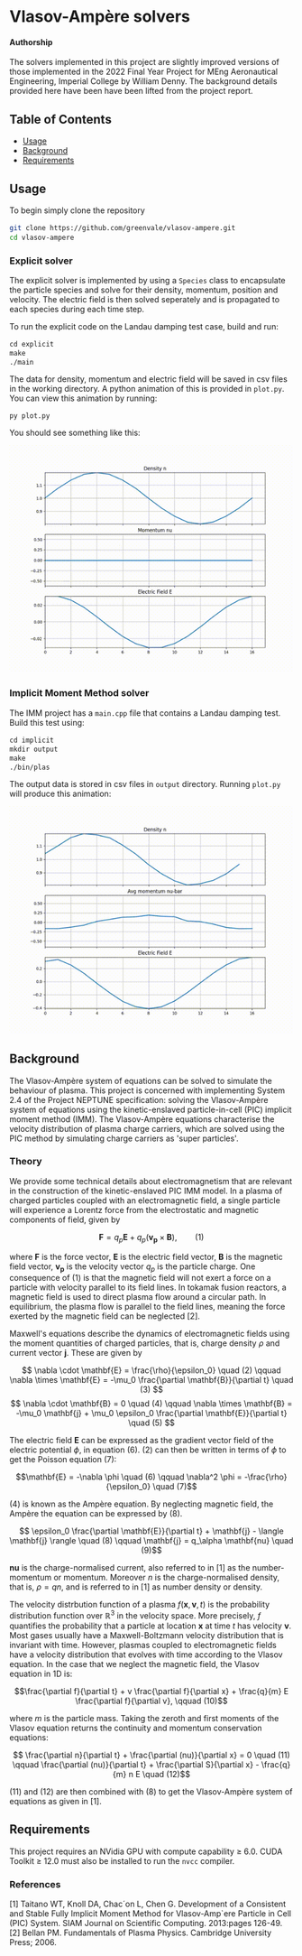 # Vlasov-Ampère solvers

<!--![Build](https://img.shields.io/github/actions/workflow/status/username/repo/ci.yml?branch=main)
![License](https://img.shields.io/github/license/username/repo)
![Contributors](https://img.shields.io/github/contributors/username/repo)-->
#### Authorship
The solvers implemented in this project are slightly improved versions of those implemented in the 2022 Final Year Project for MEng Aeronautical Engineering, Imperial College by William Denny. The background details provided here have been have been lifted from the project report. 

## Table of Contents
- [Usage](#usage)
- [Background](#background)
- [Requirements](#requirements)

<!-- <!-- mkdir build && cd build -->


## Usage

To begin simply clone the repository
```bash
git clone https://github.com/greenvale/vlasov-ampere.git
cd vlasov-ampere
```
### Explicit solver
The explicit solver is implemented by using a ``Species`` class to encapsulate the particle species and solve for their density, momentum, position and velocity. The electric field is then solved seperately and is propagated to each species during each time step.

To run the explicit code on the Landau damping test case, build and run:
```
cd explicit
make
./main
```

The data for density, momentum and electric field will be saved in csv files in the working directory. A python animation of this is provided in `plot.py`. You can view this animation by running:

```
py plot.py
```

You should see something like this:

![Landau damping explicit](explicit/pic_simulation.gif)


### Implicit Moment Method solver ###

The IMM project has a `main.cpp` file that contains a Landau damping test. Build this test using:

```
cd implicit
mkdir output
make
./bin/plas
```

The output data is stored in csv files in `output` directory. Running `plot.py` will produce this animation:

![Landau damping explicit](implicit/imm_simulation.gif)

## Background
The Vlasov-Amp&egrave;re system of equations can be solved to simulate the behaviour of plasma. This project is concerned with implementing System 2.4 of the Project NEPTUNE specification: solving the Vlasov-Amp&egrave;re system of equations using the kinetic-enslaved particle-in-cell (PIC) implicit moment method (IMM). The Vlasov-Amp&egrave;re equations characterise the velocity distribution of plasma charge carriers, which are solved using the PIC method by simulating charge carriers as 'super particles'.

### Theory

We provide some technical details about electromagnetism that are relevant in the construction of the kinetic-enslaved PIC IMM model. In a plasma of charged particles coupled with an electromagnetic field, a single particle will experience a Lorentz force from the electrostatic and magnetic components of field, given by

$$ \mathbf{F} = q_p \mathbf{E} + q_p(\mathbf{v_p} \times \mathbf{B}), \qquad (1) $$

where $\mathbf{F}$ is the force vector, $\mathbf{E}$ is the electric field vector, $\mathbf{B}$ is the magnetic field vector, $\mathbf{v_p}$ is the velocity vector $q_p$ is the particle charge. One consequence of (1) is that the magnetic field will not exert a force on a particle with velocity
 parallel to its field lines. In tokamak fusion reactors, a magnetic field is used to direct plasma flow
 around a circular path. In equilibrium, the plasma flow is parallel to the field lines, meaning the force
 exerted by the magnetic field can be neglected [2].

Maxwell's equations describe the dynamics of electromagnetic fields using the moment quantities of charged particles, that is, charge density $\rho$ and current vector $\mathbf{j}$. These are given by

$$ \nabla \cdot \mathbf{E} = \frac{\rho}{\epsilon_0} \quad (2) \qquad \nabla \times \mathbf{E} = -\mu_0 \frac{\partial \mathbf{B}}{\partial t} \quad (3) $$
$$ \nabla \cdot \mathbf{B} = 0 \quad (4) \qquad \nabla \times \mathbf{B} = -\mu_0 \mathbf{j} + \mu_0 \epsilon_0 \frac{\partial \mathbf{E}}{\partial t} \quad (5) $$

The electric field $\mathbf{E}$ can be expressed as the gradient vector field of the electric potential $\phi$, in equation (6). (2) can then be written in terms of $\phi$ to get the Poisson equation (7):

$$\mathbf{E} = -\nabla \phi \quad (6) \qquad \nabla^2 \phi = -\frac{\rho}{\epsilon_0} \quad (7)$$

(4) is known as the Amp&egrave;re equation. By neglecting magnetic field, the Amp&egrave;re the equation can be expressed by (8).

$$ \epsilon_0 \frac{\partial \mathbf{E}}{\partial t} + \mathbf{j} - \langle \mathbf{j} \rangle \quad (8) \qquad \mathbf{j} = q_\alpha \mathbf{nu} \quad (9)$$

$\mathbf{nu}$ is the charge-normalised current, also referred to in [1] as the number-momentum or momentum. Moreover $n$ is the charge-normalised density, that is, $\rho = q n$, and is referred to in [1] as number density or density.

The velocity distrbution function of a plasma $f(\mathbf{x},\mathbf{v},t)$ is the probability distribution function over $\mathbb{R}^3$ in the velocity space. More precisely, $f$ quantifies the probability that a particle at location $\mathbf{x}$ at time $t$ has velocity $\mathbf{v}$. Most gases usually have a Maxwell-Boltzmann velocity distribution that is invariant with time. However, plasmas coupled to electromagnetic fields have a velocity distribution that evolves with time according to the Vlasov equation. In the case that we neglect the magnetic field, the Vlasov equation in 1D is:

$$\frac{\partial f}{\partial t} + v \frac{\partial f}{\partial x} + \frac{q}{m} E \frac{\partial f}{\partial v}, \qquad (10)$$

where $m$ is the particle mass. Taking the zeroth and first moments of the Vlasov equation returns the continuity and momentum conservation equations:

$$ \frac{\partial n}{\partial t} + \frac{\partial (nu)}{\partial x} = 0 \quad (11) \qquad 
\frac{\partial (nu)}{\partial t} + \frac{\partial S}{\partial x} - \frac{q}{m} n E \quad (12)$$

(11) and (12) are then combined with (8) to get the Vlasov-Amp&egrave;re system of equations as given in [1]. 

<!--### PIC IMM Model

The PIC model represents the velocity distribution as a collection of super particles. In [1], there is an lower-order (LO) system of density, momentum and electric field discretised over a mesh of cells. The higher-order (HO) system is the collection of super particles. The LO system is solved implicitly to obtain the electric field and estimates of the density and momentum. The HO system is solved by integrating the Vlasov equation in the Lagrangian frame of reference for each super particle $p$:

$$\frac{\partial v_p}{\partial t} = \frac{q}{m} E_p \quad (13) \qquad \frac{\partial x_p}{\partial t} = v_p \quad (14) $$

We solve the LO system by solving for $n^{LO}$, $\overline{nu}^{LO}$ and $E^{LO}$. $\overline{nu}$ is the 'time-averaged' momentum which is solved for at time steps $k+\frac{1}{2}$. The time averaged aspect is because in the HO system, the average momentum is accumulated throughout the pushing of the particles, which consists of multiple sub-cycle pushes. The LO system approximates this time averaged momentum with $\overline{nu}$. The density of time-averaged momentum are LO estimates of the HO true values. We need consistency between LO and HO values. [1] achieves this using the consistency parameter $\gamma$. 

We assume that there is only one species present. To solve the LO quantities $n^{LO}$, $\overline{nu}^{LO}$, $E^{LO}$, [1] introduces the density normalised-stress tensor $\tilde{S}$ calculated from HO system. We arrive at the following equations

$$ \frac{\partial n^{LO}}{\partial t} + \frac{\partial}{\partial x}{nu^{LO}} = 0 \qquad (15)$$
$$\frac{\partial }{\partial t}nu^{LO} +  \frac{\partial }{\partial x}n^{LO}\tilde{S}^{HO} - \frac{q}{m}n^{LO}E = \gamma^{HO}_{nu} n^{LO} \qquad (16)$$
$$ \epsilon_0 \frac{\partial E}{\partial t} + q \, {nu}^{LO} - \langle q \, {nu}^{LO} \rangle = 0 \qquad (17)$$

We follow the discretisation in [1], where momentum and electric field are calculated at cell walls, which are indexed $i+\frac{1}{2}$ for $i=1,\dots,n$ and density and stress are calculated at cell centres, indexed $i$ for $i=1,\dots,n$. 

The first equation in the LO system is

$$ \frac{n^{LO,k+1}_{i} - n^{HO,k}_{i}}{\Delta t} 
+ \frac{\overline{nu}^{LO,k+\frac{1}{2}}_{i+\frac{1}{2}} - \overline{nu}^{LO,k+\frac{1}{2}}_{i-\frac{1}{2}}}{\Delta x} = 0,
\qquad (18)
$$
where we solve for $n^{LO, k+1}_{i}$ for $i=1,\dots,n$ and $\overline{nu}^{LO, k+\frac{1}{2}}_{i+\frac{1}{2}}$ for $i = 0,\dots,n$. For the next equation we have
$$ \frac{ \overline{nu}^{LO, k+\frac{1}{2}}_{i+\frac{1}{2}} - nu^{HO,k}_{i+\frac{1}{2}}}{\Delta t / 2}
+ \frac{n^{LO,k+\frac{1}{2}}_{i+1} \tilde{S}^{HO,k+\frac{1}{2}}_{i+1} - n^{LO,k+\frac{1}{2}}_{i} \tilde{S}^{HO,k+\frac{1}{2}}_{i}}{\Delta x}
- \frac{q}{m}n^{LO, k+\frac{1}{2}}_{i+\frac{1}{2}} E^{LO, k+\frac{1}{2}}_{i+\frac{1}{2}}$$
$$- \gamma^{HO}_{nu,i+\frac{1}{2}} n^{LO,k+1}_{i+\frac{1}{2}} = 0, \qquad (19)
$$

where spatially- or temporally-midpoint density/electric field values are calculated from $$n^{LO,k+\frac{1}{2}}_{i} = \frac{1}{2}(n^{LO,k}_{i} + n^{LO,k+1}_{i})$$ $$n^{LO,k+\frac{1}{2}}_{i+1} = \frac{1}{2}(n^{LO,k}_{i+1} + n^{LO,k+1}_{i+1})$$ $$n^{LO,k+\frac{1}{2}}_{i+\frac{1}{2}} = \frac{1}{4}(n^{LO,k}_{i} + n^{LO,k+1}_{i} + n^{LO,k}_{i+1} + n^{LO,k+1}_{i+1})$$ $$E^{LO,k+\frac{1}{2}}_{i+\frac{1}{2}} = \frac{1}{2}(E^{LO,k}_{i+\frac{1}{2}} + E^{LO,k+1}_{i+\frac{1}{2}})$$
and we are looking to solve for $n^{LO,k+1}_{i}$, $\overline{nu}^{k+\frac{1}{2}}_{i+\frac{1}{2}}$ and $E^{LO, k+1}_{i+\frac{1}{2}}$.
Finally the Amp&egrave;re equation is solved via

$$
\epsilon_0 \frac{E^{LO, k+1}_{i+\frac{1}{2}} - E^{LO, k}_{i+\frac{1}{2}}}{\Delta t} - q \, \overline{nu}^{LO, k+\frac{1}{2}}_{i+\frac{1}{2}} - \langle q\, \overline{nu}^{LO, k+\frac{1}{2}}_{i+\frac{1}{2}} \rangle = 0, \qquad (20)
$$
where we are solving for $\overline{nu}^{k+\frac{1}{2}}_{i+\frac{1}{2}}$ and $E^{LO, k+1}_{i+\frac{1}{2}}$.

The formulas for the density-normalised stress tensor $\tilde{S}$ and consistency parameter $\gamma$ are given by

$$ \tilde{S}_{i}^{HO, k+\frac{1}{2}} = \frac{S^{HO, k}_{i} + S^{HO, k+1}_{i}}{n^{HO, k}_{i} + n^{HO, k+1}_{i}} \qquad (21)$$

$$ \gamma^{HO}_{nu, i+\frac{1}{2}} = \frac{1}{n^{HO, k+1}_{i+\frac{1}{2}}}\left( 
\frac{ \overline{nu}^{HO, k+\frac{1}{2}}_{i+\frac{1}{2}} - nu^{HO,k}_{i+\frac{1}{2}}}{\Delta t / 2}
+ \frac{n^{HO,k+\frac{1}{2}}_{i+1} \tilde{S}^{HO,k+\frac{1}{2}}_{i+1} - n^{HO,k+\frac{1}{2}}_{i} \tilde{S}^{HO,k+\frac{1}{2}}_{i}}{\Delta x}
- \frac{q}{m}n^{HO, k+\frac{1}{2}}_{i+\frac{1}{2}} E^{LO, k+\frac{1}{2}}_{i+\frac{1}{2}}
\right) \qquad (22)$$

Note that (22) is derived from (19) by swapping the LO density and time-averaged momentum with the HO counterparts. Note that this is still a function of unknown $E^{LO, k+1}_{i+\frac{1}{2}}$. -->

## Requirements

This project requires an NVidia GPU with compute capability &ge; 6.0. CUDA Toolkit &ge; 12.0 must also be installed to run the ``nvcc`` compiler.


### References

[1] Taitano WT, Knoll DA, Chac´on L, Chen G. Development of a Consistent and Stable Fully Implicit Moment Method for Vlasov-Amp`ere Particle in Cell (PIC) System. SIAM Journal on Scientific Computing. 2013:pages 126-49.
[2] Bellan PM. Fundamentals of Plasma Physics. Cambridge University Press; 2006.

